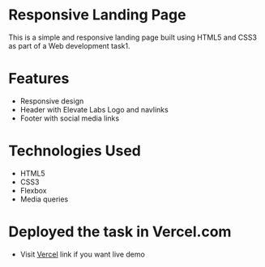 # Responsive Landing Page 
This is a simple and responsive landing page built using HTML5 and CSS3 as part of a Web development task1.

# Features
- Responsive design
- Header with Elevate Labs Logo and navlinks
- Footer with social media links

# Technologies Used
- HTML5
- CSS3
- Flexbox
- Media queries

# Deployed the task in Vercel.com
- Visit [Vercel](elevate-labs-task1.vercel.app) link if you want live demo
